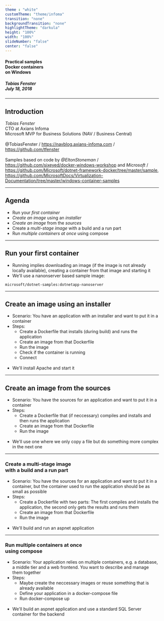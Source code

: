 ```yaml
---
theme : "white"
customTheme: "theme/infoma"
transition: "none"
backgroundTransition: "none"
highlightTheme: "darkula"
height: "100%"
width: "100%"
slideNumber: "false"
center: "false"
---
```


#### Practical samples<br />Docker containers<br />on Windows
##### Tobias Fenster<br />July 18, 2018

<!-- .slide: data-background="theme/bg.png" data-background-size="100%" data-background-repeat="no-repeat" data-background-position="initial" -->
---

## Introduction

*Tobias Fenster*<br />
CTO at Axians Infoma<br />
Microsoft MVP for Business Solutions (NAV / Business Central)<br />
<br />
@TobiasFenster / https://navblog.axians-infoma.com / https://github.com/tfenster<br />
&nbsp;<br />
Samples based on code by *@EltonStoneman* / https://github.com/sixeyed/docker-windows-workshop and *Microsoft* / https://github.com/Microsoft/dotnet-framework-docker/tree/master/sample, https://github.com/MicrosoftDocs/Virtualization-Documentation/tree/master/windows-container-samples

---

## Agenda

- Run your *first container*
- *Create an image* using an *installer*
- *Create an image* from the *sources*
- Create a *multi-stage image* with a build and a run part
- Run *multiple containers at once* using compose

---

## Run your first container

- Running implies downloading an image (if the image is not already locally available), creating a container from that image and starting it
- We'll use a nanonserver based sample image: 
```
microsoft/dotnet-samples:dotnetapp-nanoserver
```

---

## Create an image using an installer

- Scenario: You have an application with an installer and want to put it in a container
- Steps: 
  - Create a Dockerfile that installs (during build) and runs the application
  - Create an image from that Dockerfile
  - Run the image
  - Check if the container is running
  - Connect
<br />&nbsp;<br />
- We'll install Apache and start it

---

## Create an image from the sources

- Scenario: You have the sources for an application and want to put it in a container
- Steps:
  - Create a Dockerfile that (if neccessary) compiles and installs and then runs the application
  - Create an image from that Dockerfile
  - Run the image
<br />&nbsp;<br />
- We'll use one where we only copy a file but do something more complex in the next one

---

### Create a multi-stage image<br />with a build and a run part

- Scenario: You have the sources for an application and want to put it in a container, but the container used to run the application should be as small as possible
- Steps:
  - Create a Dockerfile with two parts: The first compiles and installs the application, the second only gets the results and runs them
  - Create an image from that Dockerfile
  - Run the image
<br />&nbsp;<br />
- We'll build and run an aspnet application

---

### Run multiple containers at once<br />using compose

- Scenario: Your application relies on multiple containers, e.g. a database, a middle tier and a web frontend. You want to describe and manage them together
- Steps:
  - Maybe create the neccessary images or reuse something that is already available
  - Define your application in a docker-compose file
  - Run docker-compose up
<br />&nbsp;<br />
- We'll build an aspnet application and use a standard SQL Server container for the backend
